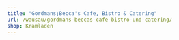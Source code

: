 ```yaml
---
title: "Gordmans;Becca's Cafe, Bistro & Catering"
url: /wausau/gordmans-beccas-cafe-bistro-und-catering/
shop: Kramladen
---
```

